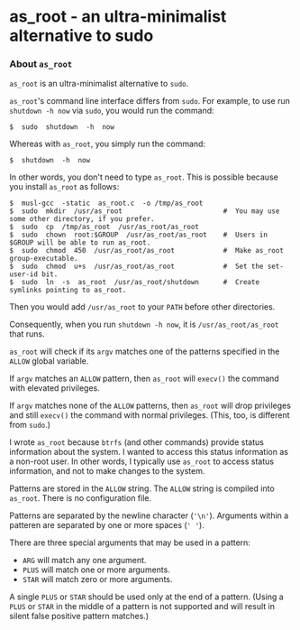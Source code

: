 # as_root - an ultra-minimalist alternative to sudo

###  About `as_root`

`as_root` is an ultra-minimalist alternative to `sudo`.

`as_root`'s command line interface differs from `sudo`.  For example, to use run `shutdown -h now` via `sudo`, you would run the command:

    $  sudo  shutdown  -h  now

Whereas with `as_root`, you simply run the command:

    $  shutdown  -h  now

In other words, you don't need to type `as_root`.  This is possible because you install `as_root` as follows:

    $  musl-gcc  -static  as_root.c  -o /tmp/as_root
    $  sudo  mkdir  /usr/as_root                         #  You may use some other directory, if you prefer.
    $  sudo  cp  /tmp/as_root  /usr/as_root/as_root
    $  sudo  chown  root:$GROUP  /usr/as_root/as_root    #  Users in $GROUP will be able to run as_root.
    $  sudo  chmod  450  /usr/as_root/as_root            #  Make as_root group-executable. 
    $  sudo  chmod  u+s  /usr/as_root/as_root            #  Set the set-user-id bit.
    $  sudo  ln  -s  as_root  /usr/as_root/shutdown      #  Create symlinks pointing to as_root.

Then you would add `/usr/as_root` to your `PATH` before other directories.

Consequently, when you run `shutdown -h now`, it is `/usr/as_root/as_root` that runs.

`as_root` will check if its `argv` matches one of the patterns specified in the `ALLOW` global variable.

If `argv` matches an `ALLOW` pattern, then `as_root` will `execv()` the command with elevated privileges.

If `argv` matches none of the `ALLOW` patterns, then `as_root` will drop privileges and still `execv()` the command with normal privileges.  (This, too, is different from `sudo`.)

I wrote `as_root` because `btrfs` (and other commands) provide status information about the system.  I wanted to access this status information as a non-root user.  In other words, I typically use `as_root` to access status information, and not to make changes to the system.

Patterns are stored in the `ALLOW` string.  The `ALLOW` string is compiled into `as_root`.  There is no configuration file.

Patterns are separated by the newline character (`'\n'`).  Arguments within a patteren are separated by one or more spaces (`' '`).

There are three special arguments that may be used in a pattern:

*  `ARG` will match any one argument.
*  `PLUS` will match one or more arguments.
*  `STAR` will match zero or more arguments.

A single `PLUS` or `STAR` should be used only at the end of a pattern.  (Using a `PLUS` or `STAR` in the middle of a pattern is not supported and will result in silent false positive pattern matches.)

